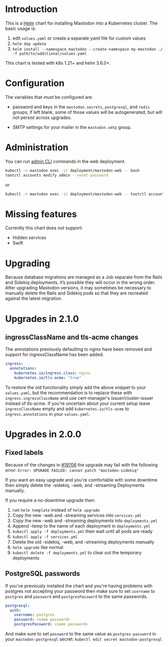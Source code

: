 # Introduction

This is a [Helm](https://helm.sh/) chart for installing Mastodon into a
Kubernetes cluster.  The basic usage is:

1. edit `values.yaml` or create a separate yaml file for custom values
1. `helm dep update`
1. `helm install --namespace mastodon --create-namespace my-mastodon ./ -f path/to/additional/values.yaml`

This chart is tested with k8s 1.21+ and helm 3.6.0+.

# Configuration

The variables that _must_ be configured are:

- password and keys in the `mastodon.secrets`, `postgresql`, and `redis` groups; if
  left blank, some of those values will be autogenerated, but will not persist
  across upgrades.

- SMTP settings for your mailer in the `mastodon.smtp` group.

# Administration

You can run [admin CLI](https://docs.joinmastodon.org/admin/tootctl/) commands in the web deployment.

```bash
kubectl -n mastodon exec -it deployment/mastodon-web -- bash
tootctl accounts modify admin --reset-password
```

or
```bash
kubectl -n mastodon exec -it deployment/mastodon-web -- tootctl accounts modify admin --reset-password
```

# Missing features

Currently this chart does _not_ support:

- Hidden services
- Swift

# Upgrading

Because database migrations are managed as a Job separate from the Rails and
Sidekiq deployments, it’s possible they will occur in the wrong order.  After
upgrading Mastodon versions, it may sometimes be necessary to manually delete
the Rails and Sidekiq pods so that they are recreated against the latest
migration.

# Upgrades in 2.1.0

## ingressClassName and tls-acme changes
The annotations previously defaulting to nginx have been removed and support
 for ingressClassName has been added.
```yaml
ingress:
  annotations:
    kubernetes.io/ingress.class: nginx
    kubernetes.io/tls-acme: "true"
```

To restore the old functionality simply add the above snippet to your `values.yaml`,
but the recommendation is to replace these with `ingress.ingressClassName` and use
cert-manager's issuer/cluster-issuer instead of tls-acme.
If you're uncertain about your current setup leave `ingressClassName` empty and add
`kubernetes.io/tls-acme` to `ingress.annotations` in your `values.yaml`.

# Upgrades in 2.0.0

## Fixed labels
Because of the changes in [#19706](https://github.com/mastodon/mastodon/pull/19706) the upgrade may fail with the following error:
```Error: UPGRADE FAILED: cannot patch "mastodon-sidekiq"```

If you want an easy upgrade and you're comfortable with some downtime then
simply delete the -sidekiq, -web, and -streaming Deployments manually.

If you require a no-downtime upgrade then:
1. run `helm template` instead of `helm upgrade`
2. Copy the new -web and -streaming services into `services.yml`
3. Copy the new -web and -streaming deployments into `deployments.yml`
4. Append -temp to the name of each deployment in `deployments.yml`
5. `kubectl apply -f deployments.yml` then wait until all pods are ready
6. `kubectl apply -f services.yml`
7. Delete the old -sidekiq, -web, and -streaming deployments manually
8. `helm upgrade` like normal
9. `kubectl delete -f deployments.yml` to clear out the temporary deployments

## PostgreSQL passwords
If you've previously installed the chart and you're having problems with 
postgres not accepting your password then make sure to set `username` to
`postgres` and `password` and `postgresPassword` to the same passwords.
```yaml
postgresql:
  auth:
    username: postgres
    password: <same password>
    postgresPassword: <same password>
```

And make sure to set `password` to the same value as `postgres-password`
in your `mastodon-postgresql` secret:
```kubectl edit secret mastodon-postgresql```